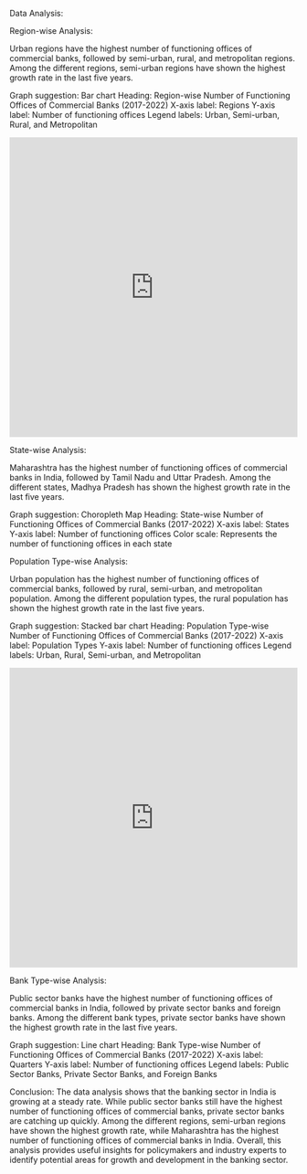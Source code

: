Data Analysis:

Region-wise Analysis:

Urban regions have the highest number of functioning offices of commercial banks, followed by semi-urban, rural, and metropolitan regions.
Among the different regions, semi-urban regions have shown the highest growth rate in the last five years.

Graph suggestion: Bar chart
Heading: Region-wise Number of Functioning Offices of Commercial Banks (2017-2022)
X-axis label: Regions
Y-axis label: Number of functioning offices
Legend labels: Urban, Semi-urban, Rural, and Metropolitan

<iframe id="igraph" scrolling="no" style="border:none;" seamless="seamless" src="https://plotly.com/~srkc95/66.embed" height="525" width="100%"></iframe>

State-wise Analysis:

Maharashtra has the highest number of functioning offices of commercial banks in India, followed by Tamil Nadu and Uttar Pradesh.
Among the different states, Madhya Pradesh has shown the highest growth rate in the last five years.

Graph suggestion: Choropleth Map
Heading: State-wise Number of Functioning Offices of Commercial Banks (2017-2022)
X-axis label: States
Y-axis label: Number of functioning offices
Color scale: Represents the number of functioning offices in each state

Population Type-wise Analysis:

Urban population has the highest number of functioning offices of commercial banks, followed by rural, semi-urban, and metropolitan population.
Among the different population types, the rural population has shown the highest growth rate in the last five years.

Graph suggestion: Stacked bar chart
Heading: Population Type-wise Number of Functioning Offices of Commercial Banks (2017-2022)
X-axis label: Population Types
Y-axis label: Number of functioning offices
Legend labels: Urban, Rural, Semi-urban, and Metropolitan

<iframe id="igraph" scrolling="no" style="border:none;" seamless="seamless" src="https://plotly.com/~srkc95/60.embed" height="525" width="100%"></iframe>


Bank Type-wise Analysis:

Public sector banks have the highest number of functioning offices of commercial banks in India, followed by private sector banks and foreign banks.
Among the different bank types, private sector banks have shown the highest growth rate in the last five years.

Graph suggestion: Line chart
Heading: Bank Type-wise Number of Functioning Offices of Commercial Banks (2017-2022)
X-axis label: Quarters
Y-axis label: Number of functioning offices
Legend labels: Public Sector Banks, Private Sector Banks, and Foreign Banks

Conclusion:
The data analysis shows that the banking sector in India is growing at a steady rate. While public sector banks still have the highest number of functioning offices of commercial banks, private sector banks are catching up quickly. Among the different regions, semi-urban regions have shown the highest growth rate, while Maharashtra has the highest number of functioning offices of commercial banks in India. Overall, this analysis provides useful insights for policymakers and industry experts to identify potential areas for growth and development in the banking sector.
